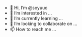 - 👋 Hi, I’m @soyuuo
- 👀 I’m interested in ...
- 🌱 I’m currently learning ...
- 💞️ I’m looking to collaborate on ...
- 📫 How to reach me ...

<!---
soyuuo/soyuuo is a ✨ special ✨ repository because its `README.md` (this file) appears on your GitHub profile.
You can click the Preview link to take a look at your changes.
--->
